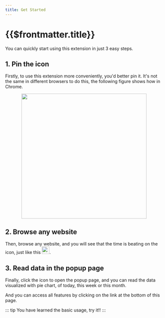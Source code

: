 ```yaml
---
title: Get Started
---
```


# {{$frontmatter.title}}

You can quickly start using this extension in just 3 easy steps.

## 1. Pin the icon

Firstly, to use this extension more conveniently, you'd better pin it. It's not the same in different browsers to do this, the following figure shows how in Chrome.

<div style="display: flex; justify-content: center;">
    <img src="/images/pin.png" width=400 />
</div>

## 2. Browse any website

Then, browse any website, and you will see that the time is beating on the icon, just like this <img src="/images/beating.gif" style="display: inline-block;height: 24px;"/>.

## 3. Read data in the popup page

Finally, click the icon to open the popup page, and you can read the data visualized with pie chart, of today, this week or this month.

And you can access all features by clicking on the link at the bottom of this page.

::: tip
You have learned the basic usage, try it!!
:::
